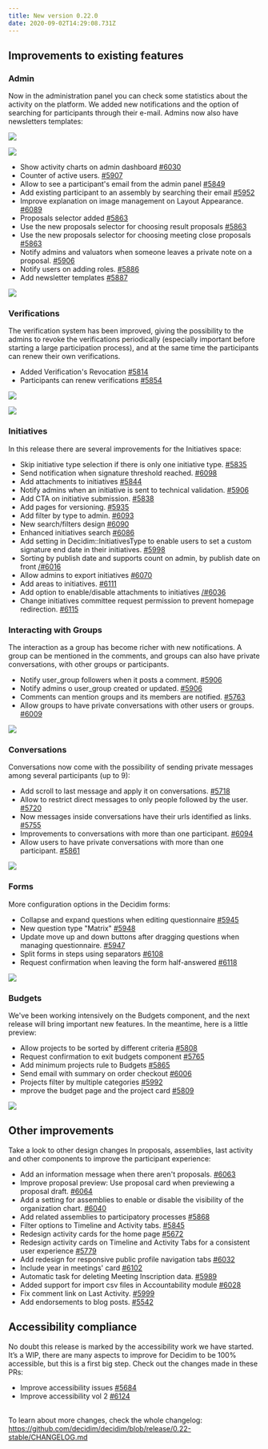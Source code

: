 ```yaml
---
title: New version 0.22.0
date: 2020-09-02T14:29:08.731Z
---
```

## Improvements to existing features

### Admin

Now in the administration panel you can check some statistics about the activity on the platform. We added new notifications and the option of searching for participants through their e-mail. Admins now also have newsletters templates:

![](https://lh3.googleusercontent.com/iOwBXgMoJIt6CqyySgWR9yA1rWNHVJpDsq2FR80J66H0o1thVSFP5kiCqgPB0753GMAHIEcPWopvHZ3y4S0c9214XGhDKiFxlp2b1hQQC8vCPop7Ufutiu0L5RhhmnOkj_g_fSsD)

![](https://lh6.googleusercontent.com/jlI4TUJD4ffn98OsuXLOIkfbh0kyCbeU7IxbEL4-LFtLo_-ydwULvtDaBFSmWmwjT5NM4gpbFkiScVcA69BnVmRMPOp_IhPXQY8OGu4icSnvGxrHwDs5UCjHOAaoSgPGXn0MPGiG)

* Show activity charts on admin dashboard [\#6030](https://github.com/decidim/decidim/pull/6030)
* Counter of active users. [\#5907](https://github.com/decidim/decidim/pull/5907)
* Allow to see a participant's email from the admin panel [\#5849](https://github.com/decidim/decidim/pull/5849)
* Add existing participant to an assembly by searching their email [\#5952](https://github.com/decidim/decidim/pull/5952)
* Improve explanation on image management on Layout Appearance. [\#6089](https://github.com/decidim/decidim/pull/6089)
* Proposals selector added [\#5863](https://github.com/decidim/decidim/pull/5863)
* Use the new proposals selector for choosing result proposals [\#5863](https://github.com/decidim/decidim/pull/5863)
* Use the new proposals selector for choosing meeting close proposals [\#5863](https://github.com/decidim/decidim/pull/5863)
* Notify admins and valuators when someone leaves a private note on a proposal. [\#5906](https://github.com/decidim/decidim/pull/5906)
* Notify users on adding roles. [\#5886](https://github.com/decidim/decidim/pull/5886)
* Add newsletter templates [\#5887](https://github.com/decidim/decidim/pull/5887)

![](https://lh6.googleusercontent.com/kSkESxjELPypIGLTEGVSBwSNbU1xLMxPceig8ctSniyRMIPEJavx38mT-auB1TlOKpjmMmDAYSmAD-Dyu8D0bwRTLzR6VlMGVIZcuQ0c15aVuWhp3t5HjetdbDEjypN1KuAw4SId)

### Verifications

The verification system has been improved, giving the possibility to the admins to revoke the verifications periodically (especially important before starting a large participation process), and at the same time the participants can renew their own verifications.

* Added Verification's Revocation [\#5814](https://github.com/decidim/decidim/pull/5814)
* Participants can renew verifications [\#5854](https://github.com/decidim/decidim/pull/5854)

![](https://lh5.googleusercontent.com/CA44C49RXGcNYc-Ib9UEC6DSdai-Sy97LrcyTZtTHgUS2dQ38uwmAmry_w5hagxqsQv27AECZCCX2zr5QtRAEcIOs8ctvw8_LxmFAKD9wSReTRw1gBtRKDoqJSkIKVmtj67cEbAQ)

![](https://lh4.googleusercontent.com/Q7St9gBUle3WBu30TwNSjCGtwcgtYsd2wbKX-aV7jGWZdLF0WUEPoZijCLXN9BBrQFuGfyEIi6MBN-fDkmx5IAFXCXnkDxiVnxX2H6SFeznFXmIZhqSPlHamf4xTtz0G8eTrJDcG)

### Initiatives

In this release there are several improvements for the Initiatives space:

* Skip initiative type selection if there is only one initiative type. [\#5835](https://github.com/decidim/decidim/pull/5835)
* Send notification when signature threshold reached. [\#6098](https://github.com/decidim/decidim/pull/6098)
* Add attachments to initiatives [\#5844](https://github.com/decidim/decidim/pull/5844)
* Notify admins when an initiative is sent to technical validation. [\#5906](https://github.com/decidim/decidim/pull/5906)
* Add CTA on initiative submission. [\#5838](https://github.com/decidim/decidim/pull/5838)
* Add pages for versioning. [\#5935](https://github.com/decidim/decidim/pull/5935)
* Add filter by type to admin. [\#6093](https://github.com/decidim/decidim/pull/6093)
* New search/filters design [\#6090](https://github.com/decidim/decidim/pull/6090)
* Enhanced initiatives search [\#6086](https://github.com/decidim/decidim/pull/6086)
* Add setting in Decidim::InitiativesType to enable users to set a custom signature end date in their initiatives. [\#5998](https://github.com/decidim/decidim/pull/5998)
* Sorting by publish date and supports count on admin, by publish date on front [/#6016](https://github.com/decidim/decidim/pull/6016)
* Allow admins to export initiatives [\#6070](https://github.com/decidim/decidim/pull/6070)
* Add areas to initiatives. [\#6111](https://github.com/decidim/decidim/pull/6111)
* Add option to enable/disable attachments to initiatives [/#6036](https://github.com/decidim/decidim/pull/6036)
* Change initiatives committee request permission to prevent homepage redirection. [\#6115](https://github.com/decidim/decidim/pull/6115)

### Interacting with Groups

The interaction as a group has become richer with new notifications. A group can be mentioned in the comments, and groups can also have private conversations, with other groups or participants.

* Notify user_group followers when it posts a comment. [\#5906](https://github.com/decidim/decidim/pull/5906)
* Notify admins o user_group created or updated. [\#5906](https://github.com/decidim/decidim/pull/5906)
* Comments can mention groups and its members are notified. [\#5763](https://github.com/decidim/decidim/pull/5763)
* Allow groups to have private conversations with other users or groups. [\#6009](https://github.com/decidim/decidim/pull/6009)

![](https://lh3.googleusercontent.com/H97zofZtB-Z588Xs6_D6SmVnGlYGPbOHBUgTQnvVX0k5AWXbOoy6Ov1dqNlDrkJfcKlj2RSZoluEtqtNQRj9Ucj5Zxc5xpl2jpoVwTWtzubGLoscIrTAjm5no5cLfrQRsYuQsVHV)

### Conversations

Conversations now come with the possibility of sending private messages among several participants (up to 9):

* Add scroll to last message and apply it on conversations. [\#5718](https://github.com/decidim/decidim/pull/5718)
* Allow to restrict direct messages to only people followed by the user. [\#5720](https://github.com/decidim/decidim/pull/5720)
* Now messages inside conversations have their urls identified as links. [\#5755](https://github.com/decidim/decidim/pull/5755)
* Improvements to conversations with more than one participant. [\#6094](https://github.com/decidim/decidim/pull/6094)
* Allow users to have private conversations with more than one participant. [\#5861](https://github.com/decidim/decidim/pull/5861)

![](https://lh5.googleusercontent.com/R5KTYLqrwE8ynPebtouNF0aQYSIJN3Qy3tpr00Vi0shP_avrZO65dVddtguNEbp_dysoB5J6DwffL3ij66tJ4sB1qILeJwPCISGRoR7DCCvqCc5qeFNGSW_iB_oo7HEhkF-jABPy)

### Forms

More configuration options in the Decidim forms:

* Collapse and expand questions when editing questionnaire [\#5945](https://github.com/decidim/decidim/pull/5945)
* New question type "Matrix" [\#5948](https://github.com/decidim/decidim/pull/5948)
* Update move up and down buttons after dragging questions when managing questionnaire. [\#5947](https://github.com/decidim/decidim/pull/5947)
* Split forms in steps using separators [\#6108](https://github.com/decidim/decidim/pull/6108)
* Request confirmation when leaving the form half-answered [\#6118](https://github.com/decidim/decidim/pull/6118)

![](https://lh3.googleusercontent.com/hnfW3eiZgJVa2WX92jXaCActlXbDx1aOV6Txu1pgG2E_me29a9YYSFJIlbchNHPF7uG60W-1Diuax5ockuDymV7oF0xUyg5G7S9mvuzLoVVzLLvY4NzW9oaPatJWKS6rKWEbXAJz)

### Budgets

We've been working intensively on the Budgets component, and the next release will bring important new features. In the meantime, here is a little preview:

* Allow projects to be sorted by different criteria [\#5808](https://github.com/decidim/decidim/pull/5808)
* Request confirmation to exit budgets component [\#5765](https://github.com/decidim/decidim/pull/5765)
* Add minimum projects rule to Budgets [\#5865](https://github.com/decidim/decidim/pull/5865)
* Send email with summary on order checkout [\#6006](https://github.com/decidim/decidim/pull/6006)
* Projects filter by multiple categories [\#5992](https://github.com/decidim/decidim/pull/5992)
* mprove the budget page and the project card [\#5809](https://github.com/decidim/decidim/pull/5809)

![](https://lh4.googleusercontent.com/0NCL4Y7EApGIpdJUb_GWmmO_PJqh1uOY-1hqtL89TlBOK7i_JfTm74Dd1B0wcD9bjHoHuo10s3OVKxIGVyBwj9A9VJ51h6UOETf7xnWFBbQMh8_s4RwuD_UoRdZCsT66rUCfVFln)

## Other improvements

Take a look to other design changes In proposals, assemblies, last activity and other components to improve the participant experience:

* Add an information message when there aren't proposals. [\#6063](https://github.com/decidim/decidim/pull/6063)
* Improve proposal preview: Use proposal card when previewing a proposal draft. [\#6064](https://github.com/decidim/decidim/pull/6064)
* Add a setting for assemblies to enable or disable the visibility of the organization chart. [\#6040](https://github.com/decidim/decidim/pull/6040)
* Add related assemblies to participatory processes [\#5868](https://github.com/decidim/decidim/pull/5868)
* Filter options to Timeline and Activity tabs. [\#5845](https://github.com/decidim/decidim/pull/5845)
* Redesign activity cards for the home page [\#5672](https://github.com/decidim/decidim/pull/5672)
* Redesign activity cards on Timeline and Activity Tabs for a consistent user experience [\#5779](https://github.com/decidim/decidim/issues/5779)
* Add redesign for responsive public profile navigation tabs [\#6032](https://github.com/decidim/decidim/pull/6032)
* Include year in meetings' card [\#6102](https://github.com/decidim/decidim/pull/6102)
* Automatic task for deleting Meeting Inscription data. [\#5989](https://github.com/decidim/decidim/pull/5989)
* Added support for import csv files in Accountability module [\#6028](https://github.com/decidim/decidim/pull/6028)
* Fix comment link on Last Activity. [\#5999](https://github.com/decidim/decidim/pull/5999)
* Add endorsements to blog posts. [\#5542](https://github.com/decidim/decidim/pull/5542)

## Accessibility compliance

No doubt this release is marked by the accessibility work we have started. It’s a WIP, there are many aspects to improve for Decidim to be 100% accessible, but this is a first big step. Check out the changes made in these PRs:

* Improve accessibility issues [\#5684](https://github.com/decidim/decidim/pull/5684)
* Improve accessibility vol 2 [\#6124](https://github.com/decidim/decidim/pull/6124)

\
To learn about more changes, check the whole changelog: <https://github.com/decidim/decidim/blob/release/0.22-stable/CHANGELOG.md>